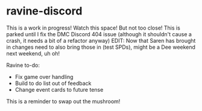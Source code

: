 # ravine-discord

This is a work in progress! Watch this space! But not too close!
This is parked until I fix the DMC Discord 404 issue (although it shouldn't cause a crash, it needs a bit of a refactor anyway)
EDIT: Now that Saren has brought in changes need to also bring those in (test SPDs), might be a Dee weekend next weekend, uh oh!

Ravine to-do:
* Fix game over handling
* Build to do list out of feedback
* Change event cards to future tense

This is a reminder to swap out the mushroom!
